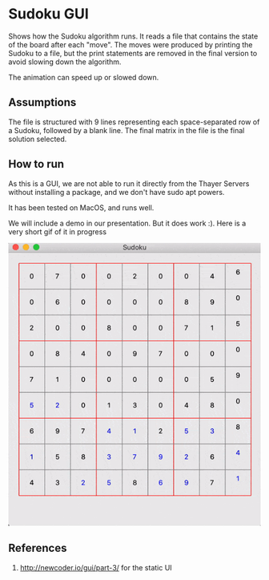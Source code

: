 # Sudoku GUI
Shows how the Sudoku algorithm runs. It reads a file that contains the state of the board after each "move". The moves were produced by printing the Sudoku to a file, but the print statements are removed in the final version to avoid slowing down the algorithm.

The animation can speed up or slowed down.

## Assumptions
The file is structured with 9 lines representing each space-separated row of a Sudoku, followed by a blank line. The final matrix in the file is the final solution selected.

## How to run
As this is a GUI, we are not able to run it directly from the Thayer Servers without installing a package, and we don't have sudo apt powers. 

It has been tested on MacOS, and runs well.

We will include a demo in our presentation. But it does work :). Here is a very short gif of it in progress

![Sudoku algorithm gif](sudoku_gif.gif)

## References
1. http://newcoder.io/gui/part-3/ for the static UI
